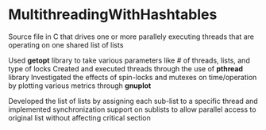 # MultithreadingWithHashtables
Source file in C that drives one or more parallely executing threads that are operating on one shared list of lists

Used **getopt** library to take various parameters like # of threads, lists, and type of locks
Created and executed threads through the use of **pthread** library
Investigated the effects of spin-locks and mutexes on time/operation by plotting various metrics through **gnuplot**

Developed the list of lists by assigning each sub-list to a specific thread and implemented synchronization support on sublists to
allow parallel access to original list without affecting critical section
